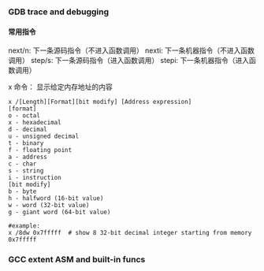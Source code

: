 ### GDB trace and debugging

#### 常用指令

next/n: 下一条源码指令（不进入函数调用）
nexti: 下一条机器指令（不进入函数调用）
step/s: 下一条源码指令（进入函数调用）
stepi: 下一条机器指令（进入函数调用）

x 命令： 显示给定内存地址的内容

```shell
x /[Length][Format][bit modify] [Address expression]
[format]
o - octal
x - hexadecimal
d - decimal
u - unsigned decimal
t - binary
f - floating point
a - address
c - char
s - string
i - instruction
[bit modify]
b - byte
h - halfword (16-bit value)
w - word (32-bit value)
g - giant word (64-bit value)

#example:
x /8dw 0x7fffff  # show 8 32-bit decimal integer starting from memory 0x7fffff
```

### GCC extent ASM and built-in funcs
